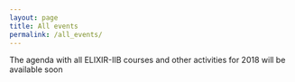 ```yaml
---
layout: page
title: All events
permalink: /all_events/
---
```

The agenda with all ELIXIR-IIB courses and other activities for 2018 will be available soon